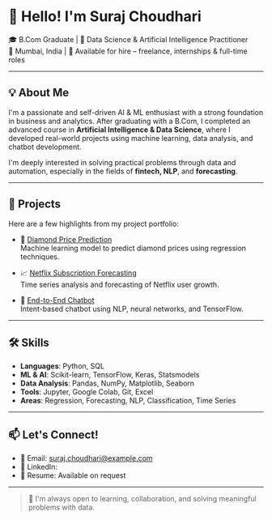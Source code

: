 # 👋 Hello! I'm Suraj Choudhari

🎓 B.Com Graduate | 🤖 Data Science & Artificial Intelligence Practitioner  
📍 Mumbai, India | 💼 Available for hire – freelance, internships & full-time roles

---

## 💡 About Me

I'm a passionate and self-driven AI & ML enthusiast with a strong foundation in business and analytics. After graduating with a B.Com, I completed an advanced course in **Artificial Intelligence & Data Science**, where I developed real-world projects using machine learning, data analysis, and chatbot development.

I'm deeply interested in solving practical problems through data and automation, especially in the fields of **fintech, NLP**, and **forecasting**.

---

## 🚀 Projects

Here are a few highlights from my project portfolio:

- 🔮 [Diamond Price Prediction](https://github.com/SurajChoudharii/Diamond_Price_Prediction)  
  Machine learning model to predict diamond prices using regression techniques.

- 📈 [Netflix Subscription Forecasting](https://github.com/SurajChoudharii/Netflix_Subscription_Forecasting)  
  Time series analysis and forecasting of Netflix user growth.

- 🤖 [End-to-End Chatbot](https://github.com/SurajChoudharii/End_to_End_Chatbot)  
  Intent-based chatbot using NLP, neural networks, and TensorFlow.

---

## 🛠️ Skills

- **Languages**: Python, SQL  
- **ML & AI**: Scikit-learn, TensorFlow, Keras, Statsmodels  
- **Data Analysis**: Pandas, NumPy, Matplotlib, Seaborn  
- **Tools**: Jupyter, Google Colab, Git, Excel  
- **Areas**: Regression, Forecasting, NLP, Classification, Time Series

---

## 📫 Let's Connect!

- 📧 Email: suraj.choudhari@example.com  
- 🔗 LinkedIn: 
- 💼 Resume: Available on request

---

> 📌 I'm always open to learning, collaboration, and solving meaningful problems with data.
